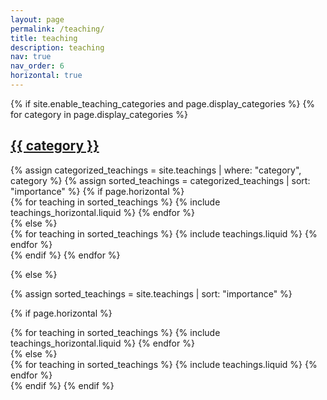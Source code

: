 ```yaml
---
layout: page
permalink: /teaching/
title: teaching
description: teaching
nav: true
nav_order: 6
horizontal: true
---
```

<!-- pages/teachings.md -->
<div class="teachings">
{% if site.enable_teaching_categories and page.display_categories %}
  <!-- Display categorized teachings -->
  {% for category in page.display_categories %}
  <a id="{{ category }}" href=".#{{ category }}">
    <h2 class="category">{{ category }}</h2>
  </a>
  {% assign categorized_teachings = site.teachings | where: "category", category %}
  {% assign sorted_teachings = categorized_teachings | sort: "importance" %}
  <!-- Generate cards for each teaching -->
  {% if page.horizontal %}
  <div class="container">
    <div class="row row-cols-1 row-cols-md-2">
    {% for teaching in sorted_teachings %}
      {% include teachings_horizontal.liquid %}
    {% endfor %}
    </div>
  </div>
  {% else %}
  <div class="row row-cols-1 row-cols-md-3">
    {% for teaching in sorted_teachings %}
      {% include teachings.liquid %}
    {% endfor %}
  </div>
  {% endif %}
  {% endfor %}

{% else %}

<!-- Display teachings without categories -->

{% assign sorted_teachings = site.teachings | sort: "importance" %}

  <!-- Generate cards for each teaching -->

{% if page.horizontal %}

  <div class="container">
    <div class="row row-cols-1 row-cols-md-2">
    {% for teaching in sorted_teachings %}
      {% include teachings_horizontal.liquid %}
    {% endfor %}
    </div>
  </div>
  {% else %}
  <div class="row row-cols-1 row-cols-md-3">
    {% for teaching in sorted_teachings %}
      {% include teachings.liquid %}
    {% endfor %}
  </div>
  {% endif %}
{% endif %}
</div>
